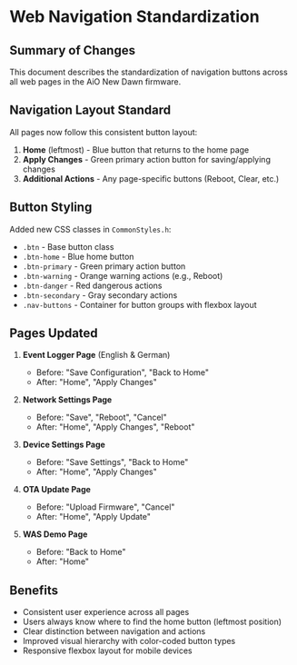 # Web Navigation Standardization

## Summary of Changes

This document describes the standardization of navigation buttons across all web pages in the AiO New Dawn firmware.

## Navigation Layout Standard

All pages now follow this consistent button layout:
1. **Home** (leftmost) - Blue button that returns to the home page
2. **Apply Changes** - Green primary action button for saving/applying changes
3. **Additional Actions** - Any page-specific buttons (Reboot, Clear, etc.)

## Button Styling

Added new CSS classes in `CommonStyles.h`:
- `.btn` - Base button class
- `.btn-home` - Blue home button
- `.btn-primary` - Green primary action button  
- `.btn-warning` - Orange warning actions (e.g., Reboot)
- `.btn-danger` - Red dangerous actions
- `.btn-secondary` - Gray secondary actions
- `.nav-buttons` - Container for button groups with flexbox layout

## Pages Updated

1. **Event Logger Page** (English & German)
   - Before: "Save Configuration", "Back to Home"
   - After: "Home", "Apply Changes"

2. **Network Settings Page**
   - Before: "Save", "Reboot", "Cancel"
   - After: "Home", "Apply Changes", "Reboot"

3. **Device Settings Page**
   - Before: "Save Settings", "Back to Home"
   - After: "Home", "Apply Changes"

4. **OTA Update Page**
   - Before: "Upload Firmware", "Cancel"
   - After: "Home", "Apply Update"

5. **WAS Demo Page**
   - Before: "Back to Home"
   - After: "Home"

## Benefits

- Consistent user experience across all pages
- Users always know where to find the home button (leftmost position)
- Clear distinction between navigation and actions
- Improved visual hierarchy with color-coded button types
- Responsive flexbox layout for mobile devices